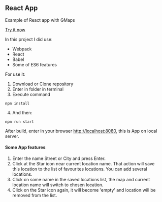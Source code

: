 ## React App

Example of React app with GMaps

[Try it now](http://moonbrv.github.io/react-favourite-locations/)

In this project I did use:
- Webpack
- React
- Babel
- Some of ES6 features

For use it:

1. Download or Clone repository
2. Enter in folder in terminal
3. Execute command
  
  ```
  npm install
  ```
4. And then:
  
  ```
  npm run start
  ```
  After build, enter in your browser <http://localhost:8080>, this is App on local server.
  
#### Some App features
1. Enter the name Street or City and press Enter.
2. Click at the Star icon near current location name. That action will save this location to the list of favourites locations. You can add several locations.
3. Click on some name in the saved locations list, the map and current location name will switch to chosen location.
4. Click on the Star icon again, it will become 'empty' and location will be removed from the list.
  
